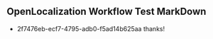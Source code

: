 ## OpenLocalization Workflow Test MarkDown
* 2f7476eb-ecf7-4795-adb0-f5ad14b625aa 
thanks!<!--HONumber=Mar16_HO4-->
